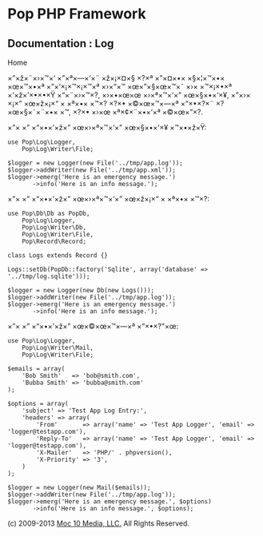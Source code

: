 Pop PHP Framework
=================

Documentation : Log
-------------------

Home

×”×ž×¨×›×™×‘ ×”×ª×—×‘×¨ ×ž×¡×¤×§ ×?×ª ×”×¤×•× ×§×¦×™×•× ×œ×™×•×ª
×”×‘×¡×™×¡×™×ª ×›×“×™ ×œ×”×§×œ×™×˜ ×›× ×™×¡×•×ª ×‘×ž×’×•×•×Ÿ ×“×¨×›×™×?,
×›×•×œ×œ ×›×ª×™×‘×” ×œ×§×•×‘×¥, ×”×›× ×¡×” ×œ×ž×¡×“ × ×ª×•× ×™×? ×?×•
×©×œ×™×—×ª ×“×•×?×¨ ×?×œ×§×˜×¨×•× ×™, ×?×• ×›×œ ×ª×¢×¨×•×‘×ª ×©×œ×”×?.

×”× ×” ×“×•×’×ž×” ×œ×›×ª×™×‘×” ×œ×§×•×‘×¥ ×™×•×ž×Ÿ:

    use Pop\Log\Logger,
        Pop\Log\Writer\File;

    $logger = new Logger(new File('../tmp/app.log'));
    $logger->addWriter(new File('../tmp/app.xml'));
    $logger->emerg('Here is an emergency message.')
           ->info('Here is an info message.');

×”× ×” ×“×•×’×ž×” ×œ×›×ª×™×‘×” ×œ×ž×¡×“ × ×ª×•× ×™×?:

    use Pop\Db\Db as PopDb,
        Pop\Log\Logger,
        Pop\Log\Writer\Db,
        Pop\Log\Writer\File,
        Pop\Record\Record;

    class Logs extends Record {}

    Logs::setDb(PopDb::factory('Sqlite', array('database' => '../tmp/log.sqlite')));

    $logger = new Logger(new Db(new Logs()));
    $logger->addWriter(new File('../tmp/app.log'));
    $logger->emerg('Here is an emergency message.')
           ->info('Here is an info message.');

×”× ×” ×“×•×’×ž×” ×œ×©×œ×™×—×ª ×“×•×?"×œ:

    use Pop\Log\Logger,
        Pop\Log\Writer\Mail,
        Pop\Log\Writer\File;

    $emails = array(
        'Bob Smith'   => 'bob@smith.com',
        'Bubba Smith' => 'bubba@smith.com'
    );

    $options = array(
        'subject' => 'Test App Log Entry:',
        'headers' => array(
            'From'       => array('name' => 'Test App Logger', 'email' => 'logger@testapp.com'),
            'Reply-To'   => array('name' => 'Test App Logger', 'email' => 'logger@testapp.com'),
            'X-Mailer'   => 'PHP/' . phpversion(),
            'X-Priority' => '3',
        )
    );

    $logger = new Logger(new Mail($emails));
    $logger->addWriter(new File('../tmp/app.log'));
    $logger->emerg('Here is an emergency message.', $options)
           ->info('Here is an info message.', $options);

\(c) 2009-2013 [Moc 10 Media, LLC.](http://www.moc10media.com) All
Rights Reserved.
